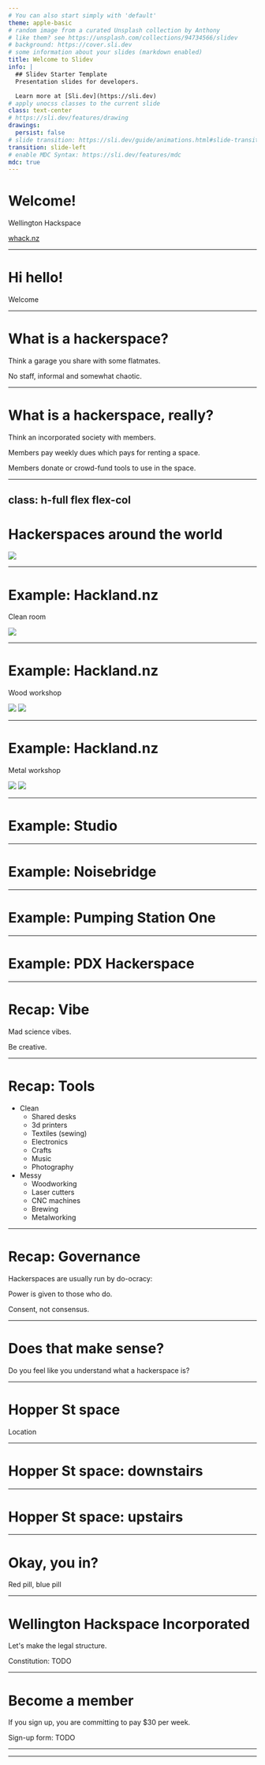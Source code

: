 ```yaml
---
# You can also start simply with 'default'
theme: apple-basic
# random image from a curated Unsplash collection by Anthony
# like them? see https://unsplash.com/collections/94734566/slidev
# background: https://cover.sli.dev
# some information about your slides (markdown enabled)
title: Welcome to Slidev
info: |
  ## Slidev Starter Template
  Presentation slides for developers.

  Learn more at [Sli.dev](https://sli.dev)
# apply unocss classes to the current slide
class: text-center
# https://sli.dev/features/drawing
drawings:
  persist: false
# slide transition: https://sli.dev/guide/animations.html#slide-transitions
transition: slide-left
# enable MDC Syntax: https://sli.dev/features/mdc
mdc: true
---
```


# Welcome!

Wellington Hackspace

[whack.nz](https://whack.nz)

<!--
-->

---

# Hi hello!

Welcome

<!--

Each person can introduce themselves:

- Name (and pronouns)
- What excited you to come?

-->

---

# What is a hackerspace?

Think a garage you share with some flatmates.

No staff, informal and somewhat chaotic.

<!--

The more common term is makerspace, however this can sometimes refer to a top-down institution-backed space, not a bottom-up member-backed space.

-->

---

# What is a hackerspace, really?

Think an incorporated society with members.

Members pay weekly dues which pays for renting a space.

Members donate or crowd-fund tools to use in the space.

<!--

Compare this with the Johnsonville Makerspace.

You might find similar tools, but a much different way of operating.

-->

---
class: h-full flex flex-col
---

# Hackerspaces around the world

<img src="/hackerspaces-map.png" class="h-full flex-auto object-cover" />

<!--

New Zealand has only one, maybe two hackerspaces, in Auckland.

New Zealand does have multiple "makerspaces", but not the same.

-->

---

# Example: Hackland.nz

Clean room

<div class="grid grid-cols-1 gap-2">
    <img src="/hackland/clean_room.jpg" />
</div>

---

# Example: Hackland.nz

Wood workshop

<div class="grid grid-cols-2 gap-2">
    <img src="/hackland/wood_workshop1.jpg" />
    <img src="/hackland/wood_workshop2.jpg" />
</div>

---

# Example: Hackland.nz

Metal workshop

<div class="grid grid-cols-2 gap-2">
    <img src="/hackland/metal_workshop1.jpg" />
    <img src="/hackland/metal_workshop2.jpg" />
</div>

---

# Example: Studio

---

# Example: Noisebridge

<Youtube id="nsiYTBQpIJ8?start=97" class="w-5/6 aspect-video" />

---

# Example: Pumping Station One

<Youtube id="vVBeGH83LjI" class="w-5/6 aspect-video" />

---

# Example: PDX Hackerspace

<Youtube id="QksMguH1yLI" class="w-5/6 aspect-video" />

---

# Recap: Vibe

Mad science vibes.

Be creative.

---

# Recap: Tools

- Clean
  - Shared desks
  - 3d printers
  - Textiles (sewing)
  - Electronics
  - Crafts
  - Music
  - Photography
- Messy
  - Woodworking
  - Laser cutters
  - CNC machines
  - Brewing
  - Metalworking


---

# Recap: Governance

Hackerspaces are usually run by do-ocracy:

Power is given to those who do.

Consent, not consensus.

<!--

But also, you have a legal structure.

In New Zealand, this would be an incorporated society.

-->

---

# Does that make sense?

Do you feel like you understand what a hackerspace is?

---

# Hopper St space

Location

---

# Hopper St space: downstairs

---


# Hopper St space: upstairs

---

# Okay, you in?

Red pill, blue pill

<!--

Take the red pill and we make this happen, right here right now.

Take a blue pill and we can reset.

-->

---

# Wellington Hackspace Incorporated

Let's make the legal structure.

Constitution: TODO

---

# Become a member

If you sign up, you are committing to pay $30 per week.

Sign-up form: TODO

<!--

While it may seem silly to pay before we have a space,

we need the money in the bank to move forward.

-->

---

---
